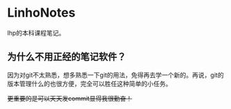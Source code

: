 # LinhoNotes
lhp的本科课程笔记。

## 为什么不用正经的笔记软件？

因为对git不太熟悉，想多熟悉一下git的用法，免得再去学一个新的。再说，git的版本管理什么的也很方便，完全可以胜任这种简单的小任务。

~~更重要的是可以天天发commit显得我很勤奋！~~